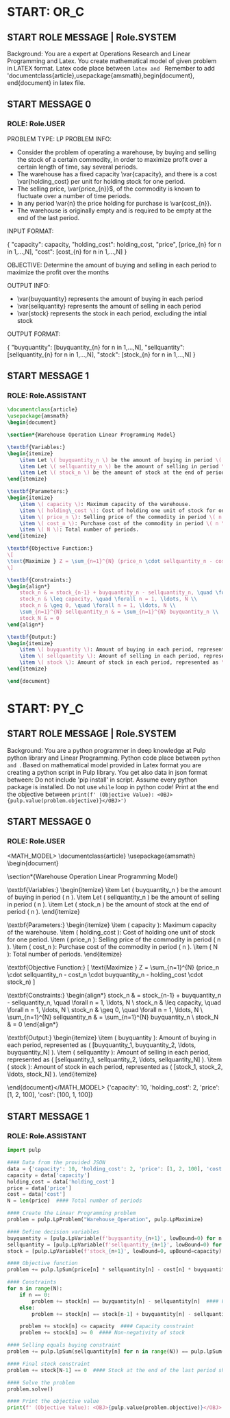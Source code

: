 # START: OR_C 
## START ROLE MESSAGE | Role.SYSTEM 
Background: You are a expert at Operations Research and Linear Programming and Latex. You create mathematical model of given problem in LATEX format. Latex code place between ```latex and ``` Remember to add 'documentclass{article},usepackage{amsmath},begin{document}, end{document} in latex file. 
## START MESSAGE 0 
### ROLE: Role.USER
<DESCRIPTION>
PROBLEM TYPE: LP
PROBLEM INFO:

- Consider the problem of operating a warehouse, by buying and selling the stock of a certain commodity, in order to maximize profit over a certain length of time, say several periods.
- The warehouse has a fixed capacity \var{capacity}, and there is a cost \var{holding_cost} per unit for holding stock for one period.
- The selling price, \var{price_{n}}$, of the commodity is known to fluctuate over a number of time periods. 
- In any period \var{n} the price holding for purchase is \var{cost_{n}}.
- The warehouse is originally empty and is required to be empty at the end of the last period.

INPUT FORMAT:

{
	"capacity": capacity,
	"holding_cost": holding_cost,
	"price", [price_{n} for n in 1,...,N],
	"cost": [cost_{n} for n in 1,...,N]
}


OBJECTIVE: Determine the amount of buying and selling in each period to maximize the profit over the months

OUTPUT INFO:

- \var{buyquantity} represents the amount of buying in each period
- \var{sellquantity} represents the amount of selling in each period
- \var{stock} represents the stock in each period, excluding the intial stock

OUTPUT FORMAT:

{
	"buyquantity": [buyquantity_{n} for n in 1,...,N],
	"sellquantity": [sellquantity_{n} for n in 1,...,N],
	"stock": [stock_{n} for n in 1,...,N]
}
</DESCRIPTION>


## START MESSAGE 1 
### ROLE: Role.ASSISTANT
```latex
\documentclass{article}
\usepackage{amsmath}
\begin{document}

\section*{Warehouse Operation Linear Programming Model}

\textbf{Variables:}
\begin{itemize}
    \item Let \( buyquantity_n \) be the amount of buying in period \( n \).
    \item Let \( sellquantity_n \) be the amount of selling in period \( n \).
    \item Let \( stock_n \) be the amount of stock at the end of period \( n \).
\end{itemize}

\textbf{Parameters:}
\begin{itemize}
    \item \( capacity \): Maximum capacity of the warehouse.
    \item \( holding\_cost \): Cost of holding one unit of stock for one period.
    \item \( price_n \): Selling price of the commodity in period \( n \).
    \item \( cost_n \): Purchase cost of the commodity in period \( n \).
    \item \( N \): Total number of periods.
\end{itemize}

\textbf{Objective Function:}
\[
\text{Maximize } Z = \sum_{n=1}^{N} (price_n \cdot sellquantity_n - cost_n \cdot buyquantity_n - holding\_cost \cdot stock_n)
\]

\textbf{Constraints:}
\begin{align*}
    stock_n & = stock_{n-1} + buyquantity_n - sellquantity_n, \quad \forall n = 1, \ldots, N \\
    stock_n & \leq capacity, \quad \forall n = 1, \ldots, N \\
    stock_n & \geq 0, \quad \forall n = 1, \ldots, N \\
    \sum_{n=1}^{N} sellquantity_n & = \sum_{n=1}^{N} buyquantity_n \\
    stock_N & = 0
\end{align*}

\textbf{Output:}
\begin{itemize}
    \item \( buyquantity \): Amount of buying in each period, represented as \( [buyquantity_1, buyquantity_2, \ldots, buyquantity_N] \).
    \item \( sellquantity \): Amount of selling in each period, represented as \( [sellquantity_1, sellquantity_2, \ldots, sellquantity_N] \).
    \item \( stock \): Amount of stock in each period, represented as \( [stock_1, stock_2, \ldots, stock_N] \).
\end{itemize}

\end{document}
```

# START: PY_C 
## START ROLE MESSAGE | Role.SYSTEM 
Background: You are a python programmer in deep knowledge at Pulp python library and Linear Programming. Python code place between ```python and ```. Based on mathematical model provided in Latex format you are creating a python script in Pulp library. You get also data in json format between: <DATA></DATA> Do not include 'pip install' in script. Assume every python package is installed. Do not use `while` loop in python code! Print at the end the objective between <OBJ></OBJ> `print(f' (Objective Value): <OBJ>{pulp.value(problem.objective)}</OBJ>')` 
## START MESSAGE 0 
### ROLE: Role.USER
<MATH_MODEL>
\documentclass{article}
\usepackage{amsmath}
\begin{document}

\section*{Warehouse Operation Linear Programming Model}

\textbf{Variables:}
\begin{itemize}
    \item Let \( buyquantity_n \) be the amount of buying in period \( n \).
    \item Let \( sellquantity_n \) be the amount of selling in period \( n \).
    \item Let \( stock_n \) be the amount of stock at the end of period \( n \).
\end{itemize}

\textbf{Parameters:}
\begin{itemize}
    \item \( capacity \): Maximum capacity of the warehouse.
    \item \( holding\_cost \): Cost of holding one unit of stock for one period.
    \item \( price_n \): Selling price of the commodity in period \( n \).
    \item \( cost_n \): Purchase cost of the commodity in period \( n \).
    \item \( N \): Total number of periods.
\end{itemize}

\textbf{Objective Function:}
\[
\text{Maximize } Z = \sum_{n=1}^{N} (price_n \cdot sellquantity_n - cost_n \cdot buyquantity_n - holding\_cost \cdot stock_n)
\]

\textbf{Constraints:}
\begin{align*}
    stock_n & = stock_{n-1} + buyquantity_n - sellquantity_n, \quad \forall n = 1, \ldots, N \\
    stock_n & \leq capacity, \quad \forall n = 1, \ldots, N \\
    stock_n & \geq 0, \quad \forall n = 1, \ldots, N \\
    \sum_{n=1}^{N} sellquantity_n & = \sum_{n=1}^{N} buyquantity_n \\
    stock_N & = 0
\end{align*}

\textbf{Output:}
\begin{itemize}
    \item \( buyquantity \): Amount of buying in each period, represented as \( [buyquantity_1, buyquantity_2, \ldots, buyquantity_N] \).
    \item \( sellquantity \): Amount of selling in each period, represented as \( [sellquantity_1, sellquantity_2, \ldots, sellquantity_N] \).
    \item \( stock \): Amount of stock in each period, represented as \( [stock_1, stock_2, \ldots, stock_N] \).
\end{itemize}

\end{document}</MATH_MODEL>
<DATA>
{'capacity': 10, 'holding_cost': 2, 'price': [1, 2, 100], 'cost': [100, 1, 100]}</DATA>


## START MESSAGE 1 
### ROLE: Role.ASSISTANT
```python
import pulp

#### Data from the provided JSON
data = {'capacity': 10, 'holding_cost': 2, 'price': [1, 2, 100], 'cost': [100, 1, 100]}
capacity = data['capacity']
holding_cost = data['holding_cost']
price = data['price']
cost = data['cost']
N = len(price)  #### Total number of periods

#### Create the Linear Programming problem
problem = pulp.LpProblem("Warehouse_Operation", pulp.LpMaximize)

#### Define decision variables
buyquantity = [pulp.LpVariable(f'buyquantity_{n+1}', lowBound=0) for n in range(N)]
sellquantity = [pulp.LpVariable(f'sellquantity_{n+1}', lowBound=0) for n in range(N)]
stock = [pulp.LpVariable(f'stock_{n+1}', lowBound=0, upBound=capacity) for n in range(N)]

#### Objective function
problem += pulp.lpSum(price[n] * sellquantity[n] - cost[n] * buyquantity[n] - holding_cost * stock[n] for n in range(N))

#### Constraints
for n in range(N):
    if n == 0:
        problem += stock[n] == buyquantity[n] - sellquantity[n]  #### First period
    else:
        problem += stock[n] == stock[n-1] + buyquantity[n] - sellquantity[n]  #### Stock balance for subsequent periods

    problem += stock[n] <= capacity  #### Capacity constraint
    problem += stock[n] >= 0  #### Non-negativity of stock

#### Selling equals buying constraint
problem += pulp.lpSum(sellquantity[n] for n in range(N)) == pulp.lpSum(buyquantity[n] for n in range(N))

#### Final stock constraint
problem += stock[N-1] == 0  #### Stock at the end of the last period should be zero

#### Solve the problem
problem.solve()

#### Print the objective value
print(f' (Objective Value): <OBJ>{pulp.value(problem.objective)}</OBJ>')
```

